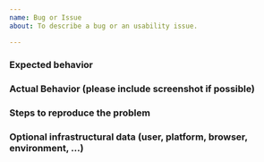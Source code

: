 ```yaml
---
name: Bug or Issue
about: To describe a bug or an usability issue.

---
```


### Expected behavior

### Actual Behavior (please include screenshot if possible)

### Steps to reproduce the problem

### Optional infrastructural data (user, platform, browser, environment, ...)
